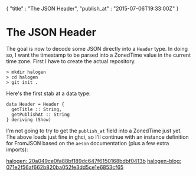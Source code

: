 {
  "title" : "The JSON Header",
  "publish_at" : "2015-07-06T19:33:00Z"
}

# The JSON Header

The goal is now to decode some JSON directly into a `Header` type. In doing so,
I want the timestamp to be parsed into a ZonedTime value in the current time
zone. First I have to create the actual repository.

    > mkdir halogen
    > cd halogen
    > git init .

Here's the first stab at a data type:

    data Header = Header {
      getTitle :: String,
      getPublishAt :: String
    } deriving (Show)

I'm not going to try to get the `publish_at` field into a ZonedTime just yet.
The above loads just fine in ghci, so I'll continue with an instance definition
for FromJSON based on the `aeson` documentation (plus a few extra imports):

[halogen: 20a049ce0fa88bf189dc647f6150168bdbf0413b](https://github.com/npj/halogen/commit/20a049ce0fa88bf189dc647f6150168bdbf0413b)
[halogen-blog: 071e2f56af662b820ba052fe3dd5ce1e6853cf65](https://github.com/npj/halogen-blog/commit/071e2f56af662b820ba052fe3dd5ce1e6853cf65)




